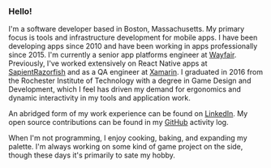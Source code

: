 ---
---
### Hello!

I'm a software developer based in Boston, Massachusetts. My primary focus is tools and infrastructure development for mobile apps. I have been developing apps since 2010 and have been working in apps professionally since 2015. I'm currently a senior app platforms engineer at [Wayfair](https://www.wayfair.com/). Previously, I've worked extensively on React Native apps at [SapientRazorfish](https://www.sapientrazorfish.com/) and as a QA engineer at [Xamarin](https://www.xamarin.com/). I graduated in 2016 from the Rochester Institute of Technology with a degree in Game Design and Development, which I feel has driven my demand for ergonomics and dynamic interactivity in my tools and application work.

An abridged form of my work experience can be found on [LinkedIn](https://www.linkedin.com/in/aaronsky/). My open source contributions can be found in my [GitHub](https://github.com/aaronsky/) activity log.

When I'm not programming, I enjoy cooking, baking, and expanding my palette. I'm always working on some kind of game project on the side, though these days it's primarily to sate my hobby. 
